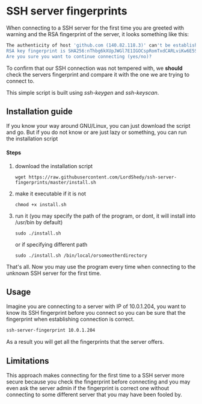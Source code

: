 # SSH server fingerprints
When connecting to a SSH server for the first time you are greeted with warning and the RSA fingerprint of the server, it looks something like this:

```bash
The authenticity of host 'github.com (140.82.118.3)' can't be established.
RSA key fingerprint is SHA256:nThbg6kXUpJWGl7E1IGOCspRomTxdCARLviKw6E5SY8.
Are you sure you want to continue connecting (yes/no)?
```

To confirm that our SSH connection was not tempered with, we **should** check the servers fingerprint and compare it with the one we are trying to connect to. 

This simple script is built using *ssh-keygen* and *ssh-keyscan*.

## Installation guide
If you know your way around GNU/Linux, you can just download the script and go. But if you do not know or are just lazy or something, you can run the installation script
#### Steps
1. download the installation script

    `wget https://raw.githubusercontent.com/LordShedy/ssh-server-fingerprints/master/install.sh`
2. make it executable if it is not

     `chmod +x install.sh`
3. run it (you may specify the path of the program, or dont, it will install into /usr/bin by default)

     `sudo ./install.sh`
  
     or if specifying different path 
  
     `sudo ./install.sh /bin/local/orsomeotherdirectory`

That's all. Now you may use the program every time when connecting to the unknown SSH server for the first time. 

## Usage
Imagine you are connecting to a server with IP of 10.0.1.204, you want to know its SSH fingerprint before you connect so you can be sure that the fingerprint when establishing connection is correct.

```bash
ssh-server-fingerprint 10.0.1.204
```

As a result you will get all the fingerprints that the server offers.

## Limitations
This approach makes connecting for the first time to a SSH server more secure because you check the fingerprint before connecting and you may even ask the server admin if the fingerprint is correct one without connecting to some different server that you may have been fooled by.
